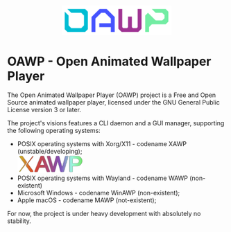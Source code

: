 <p align="center">
  <img src="./assets/OAWP_logo_row_v2.svg" width="50%">
</p>

# OAWP - Open Animated Wallpaper Player

The Open Animated Wallpaper Player (OAWP) project is a Free and Open Source animated wallpaper player, licensed under the GNU General Public License version 3 or later.

The project's visions features a CLI daemon and a GUI manager, supporting the following operating systems:
* POSIX operating systems with Xorg/X11 - codename XAWP (unstable/developing);<br>
    <img src="./assets/XAWP_logo_gradient_v2.svg" width="150px" alt="XAWP-logo">
* POSIX operating systems with Wayland - codename WAWP (non-existent)
* Microsoft Windows - codename WinAWP (non-existent);
* Apple macOS - codename MAWP (not-existent);

For now, the project is under heavy development with absolutely no stability.
